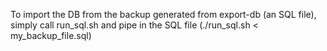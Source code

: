 To import the DB from the backup generated from export-db (an SQL file), simply call run_sql.sh and pipe in the SQL file (./run_sql.sh < my_backup_file.sql)
